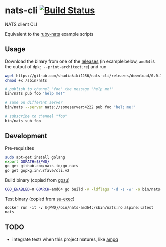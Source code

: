 # nats-cli [![Build Status](https://travis-ci.org/shadiakiki1986/nats-cli.svg?branch=master)](https://travis-ci.org/shadiakiki1986/nats-cli)
NATS client CLI

Equivalent to the [ruby-nats](https://github.com/nats-io/ruby-nats) example scripts

## Usage

Download the binary from one of the [releases](https://github.com/shadiakiki1986/nats-cli/releases)
(in example below, `amd64` is the output of `dpkg --print-architecture`)
and run

```bash
wget https://github.com/shadiakiki1986/nats-cli/releases/download/0.0.1/nats-amd64 -O /sbin/nats
chmod +x /sbin/nats

# publish to channel "foo" the message "help me!"
bin/nats pub foo "help me!"

# same on different server
bin/nats --server nats://someserver:4222 pub foo "help me!"

# subscribe to channel "foo"
bin/nats sub foo
```

## Development
Pre-requisites
```bash
sudo apt-get install golang
export GOPATH=${PWD}
go get github.com/nats-io/go-nats
go get gopkg.in/urfave/cli.v2
```

Build binary (copied from [gosu](https://github.com/tianon/gosu/blob/master/Dockerfile))

```bash
CGO_ENABLED=0 GOARCH=amd64 go build -v -ldflags '-d -s -w' -o bin/nats-amd64
```

Test binary (copied from [su-exec](https://github.com/ncopa/su-exec))

```
docker run -it -v ${PWD}/bin/nats-amd64:/sbin/nats:ro alpine:latest nats
```

## TODO
* integrate tests when this project matures, like [ampq](https://github.com/streadway/amqp/blob/master/spec/gen.go)
